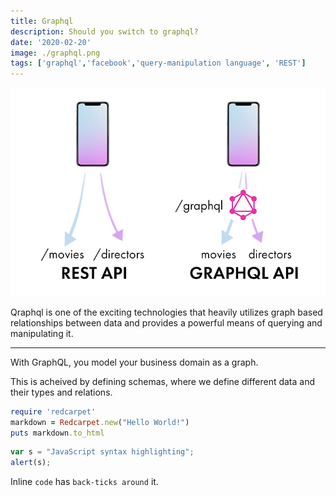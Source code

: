```yaml
---
title: Graphql
description: Should you switch to graphql?
date: '2020-02-20'
image: ./graphql.png
tags: ['graphql','facebook','query-manipulation language', 'REST']
---
```


![Graphql vs Rest](./graphqlvsrest.png)

Qraphql is one of the exciting technologies that heavily utilizes graph based relationships between data and provides a  powerful means of querying and manipulating it.

---

With GraphQL, you model your business domain as a graph. 

This is acheived by defining schemas, where we define different data and their types and relations.


```ruby
require 'redcarpet'
markdown = Redcarpet.new("Hello World!")
puts markdown.to_html
```
    
```javascript
var s = "JavaScript syntax highlighting";
alert(s);
```
Inline `code` has `back-ticks around` it.
